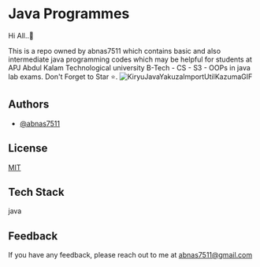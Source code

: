 
# Java Programmes

Hi All..👀

This is a repo owned by abnas7511 which contains basic and also intermediate java programming codes which may be helpful for students at APJ Abdul Kalam Technological university B-Tech - CS - S3 - OOPs in java lab exams.
Don't Forget to Star ⭐.
![KiryuJavaYakuzaImportUtilKazumaGIF](https://user-images.githubusercontent.com/104258579/227756079-ffec76ee-5efe-4e2d-aafe-80507dbed8cb.gif)



## Authors

- [@abnas7511](https://www.github.com/abnas7511)


## License

[MIT](https://choosealicense.com/licenses/mit/)


## Tech Stack

java


## Feedback

If you have any feedback, please reach out to me at abnas7511@gmail.com
